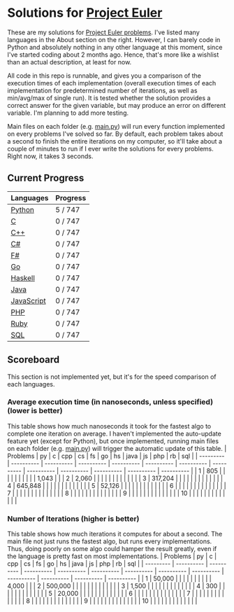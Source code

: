 # Solutions for [Project Euler](https://projecteuler.net/)
These are my solutions for [Project Euler problems](https://projecteuler.net/archives). I've listed many languages in the About section on the right. However, I can barely code in Python and absolutely nothing in any other language at this moment, since I've started coding about 2 months ago. Hence, that's more like a wishlist than an actual description, at least for now.

All code in this repo is runnable, and gives you a comparison of the execution times of each implementation (overall execution times of each implementation for predetermined number of iterations, as well as min/avg/max of single run). It is tested whether the solution provides a correct answer for the given variable, but may produce an error on different variable. I'm planning to add more testing.

Main files on each folder (e.g. [main.py](https://github.com/lcsm29/project-euler/blob/main/py/main.py)) will run every function implemented on every problems I've solved so far. By default, each problem takes about a second to finish the entire iterations on my computer, so it'll take about a couple of minutes to run if I ever write the solutions for every problems. Right now, it takes 3 seconds.

## Current Progress
| Languages                                                                      | Progress          |
| ------------------------------------------------------------------------------ | ----------------- |
| [Python](https://github.com/lcsm29/project-euler/tree/main/py)                 | 5 / 747           |
| [C](https://github.com/lcsm29/project-euler/tree/main/c)                       | 0 / 747           |
| [C++](https://github.com/lcsm29/project-euler/tree/main/cpp)                   | 0 / 747           |
| [C#](https://github.com/lcsm29/project-euler/tree/main/cs)                     | 0 / 747           |
| [F#](https://github.com/lcsm29/project-euler/tree/main/fs)                     | 0 / 747           |
| [Go](https://github.com/lcsm29/project-euler/tree/main/go)                     | 0 / 747           |
| [Haskell](https://github.com/lcsm29/project-euler/tree/main/hs)                | 0 / 747           |
| [Java](https://github.com/lcsm29/project-euler/tree/main/java)                 | 0 / 747           |
| [JavaScript](https://github.com/lcsm29/project-euler/tree/main/js)             | 0 / 747           |
| [PHP](https://github.com/lcsm29/project-euler/tree/main/php)                   | 0 / 747           |
| [Ruby](https://github.com/lcsm29/project-euler/tree/main/rb)                   | 0 / 747           |
| [SQL](https://github.com/lcsm29/project-euler/tree/main/sql)                   | 0 / 747           |


## Scoreboard
This section is not implemented yet, but it's for the speed comparison of each languages.

### Average execution time (in nanoseconds, unless specified) (lower is better)
This table shows how much nanoseconds it took for the fastest algo to complete one iteration on average. I haven't implemented the auto-update feature yet (except for Python), but once implemented, running main files on each folder (e.g. [main.py](https://github.com/lcsm29/project-euler/blob/main/py/main.py)) will trigger the automatic update of this table.
| Problems  | py         | c          | cpp        | cs         | fs         | go         | hs         | java       | js         | php        | rb         | sql        |
| --------- | ---------- | ---------- | ---------- | ---------- | ---------- | ---------- | ---------- | ---------- | ---------- | ---------- | ---------- | ---------- |
| 1         |        805 |            |            |            |            |            |            |            |            |            |      1,043 |            |
| 2         |      2,060 |            |            |            |            |            |            |            |            |            |            |            |
| 3         |    317,204 |            |            |            |            |            |            |            |            |            |            |            |
| 4         |    645,848 |            |            |            |            |            |            |            |            |            |            |            |
| 5         |     52,126 |            |            |            |            |            |            |            |            |            |            |            |
| 6         |            |            |            |            |            |            |            |            |            |            |            |            |
| 7         |            |            |            |            |            |            |            |            |            |            |            |            |
| 8         |            |            |            |            |            |            |            |            |            |            |            |            |
| 9         |            |            |            |            |            |            |            |            |            |            |            |            |
| 10        |            |            |            |            |            |            |            |            |            |            |            |            |

### Number of Iterations (higher is better)
This table shows how much iterations it computes for about a second. The main file not just runs the fastest algo, but runs every implementations. Thus, doing poorly on some algo could hamper the result greatly, even if the language is pretty fast on most implementations.
| Problems  | py         | c          | cpp        | cs         | fs         | go         | hs         | java       | js         | php        | rb         | sql        |
| --------- | ---------- | ---------- | ---------- | ---------- | ---------- | ---------- | ---------- | ---------- | ---------- | ---------- | ---------- | ---------- |
| 1         |     50,000 |            |            |            |            |            |            |            |            |            |      4,000 |            |
| 2         |    500,000 |            |            |            |            |            |            |            |            |            |            |            |
| 3         |      1,500 |            |            |            |            |            |            |            |            |            |            |            |
| 4         |        300 |            |            |            |            |            |            |            |            |            |            |            |
| 5         |     20,000 |            |            |            |            |            |            |            |            |            |            |            |
| 6         |            |            |            |            |            |            |            |            |            |            |            |            |
| 7         |            |            |            |            |            |            |            |            |            |            |            |            |
| 8         |            |            |            |            |            |            |            |            |            |            |            |            |
| 9         |            |            |            |            |            |            |            |            |            |            |            |            |
| 10        |            |            |            |            |            |            |            |            |            |            |            |            |
